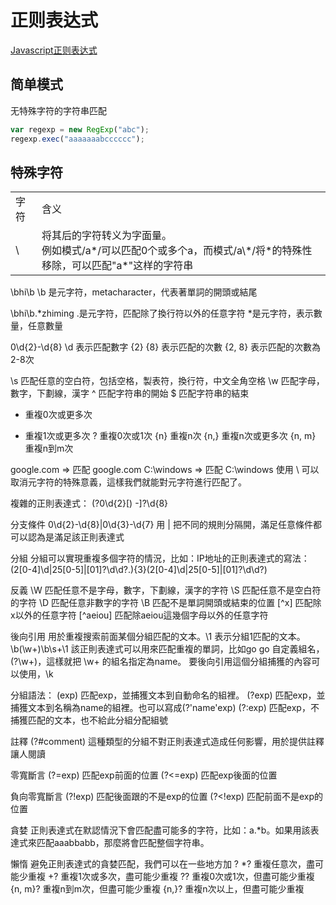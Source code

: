 # 正则表达式

[Javascript正则表达式](https://developer.mozilla.org/zh-CN/docs/Web/JavaScript/Guide/Regular_Expressions)

## 简单模式

无特殊字符的字符串匹配

```javascript
var regexp = new RegExp("abc");
regexp.exec("aaaaaaabcccccc");
```

## 特殊字符

<table>
  <tr></tr>
    <td>字符</td>
    <td>含义</td>
  <tr>
    <td>\</td>
    <td>
      将其后的字符转义为字面量。<br/>
      例如模式/a*/可以匹配0个或多个a，而模式/a\*/将*的特殊性移除，可以匹配"a*"这样的字符串
    </td>
  </tr>
</table>
 



\bhi\b
\b 是元字符，metacharacter，代表著單詞的開頭或結尾

\bhi\b.*zhiming
.是元字符，匹配除了換行符以外的任意字符
*是元字符，表示數量，任意數量

0\d{2}-\d{8}
\d 表示匹配數字
{2} {8} 表示匹配的次數
{2, 8} 表示匹配的次數為2-8次

\s 匹配任意的空白符，包括空格，製表符，換行符，中文全角空格
\w 匹配字母，數字，下劃線，漢字
^ 匹配字符串的開始
$ 匹配字符串的結束
* 重複0次或更多次
+ 重複1次或更多次
? 重複0次或1次
{n} 重複n次
{n,} 重複n次或更多次
{n, m} 重複n到m次

google\.com => 匹配 google.com
C:\\windows => 匹配 C:\windows
使用 \ 可以取消元字符的特殊意義，這樣我們就能對元字符進行匹配了。

複雜的正則表達式：
\(?0\d{2}[) -]?\d{8}

分支條件
0\d{2}-\d{8}|0\d{3}-\d{7}
用 | 把不同的規則分隔開，滿足任意條件都可以認為是滿足該正則表達式

分組
分組可以實現重複多個字符的情況，比如：IP地址的正則表達式的寫法：
(2[0-4]\d|25[0-5]|[01]?\d\d?\.){3}(2[0-4]\d|25[0-5]|[01]?\d\d?)

反義
\W 匹配任意不是字母，數字，下劃線，漢字的字符
\S 匹配任意不是空白符的字符
\D 匹配任意非數字的字符
\B 匹配不是單詞開頭或結束的位置
[^x] 匹配除x以外的任意字符
[^aeiou] 匹配除aeiou這幾個字母以外的任意字符

後向引用
用於重複搜索前面某個分組匹配的文本。\1 表示分組1匹配的文本。
\b(\w+)\b\s+\1
該正則表達式可以用來匹配重複的單詞，比如go go
自定義組名，(?<name>\w+)，這樣就把 \w+ 的組名指定為name。
要後向引用這個分組捕獲的內容可以使用，\k<name>

分組語法：
(exp) 匹配exp，並捕獲文本到自動命名的組裡。
(?<name>exp) 匹配exp，並捕獲文本到名稱為name的組裡。也可以寫成(?'name'exp)
(?:exp) 匹配exp，不捕獲匹配的文本，也不給此分組分配組號

註釋
(?#comment) 這種類型的分組不對正則表達式造成任何影響，用於提供註釋讓人閱讀

零寬斷言
(?=exp) 匹配exp前面的位置
(?<=exp) 匹配exp後面的位置

負向零寬斷言
(?!exp) 匹配後面跟的不是exp的位置
(?<!exp) 匹配前面不是exp的位置

貪婪
正則表達式在默認情況下會匹配盡可能多的字符，比如：a.*b。如果用該表達式來匹配aaabbabb，那麼將會匹配整個字符串。

懶惰
避免正則表達式的貪婪匹配，我們可以在一些地方加 ?
*? 重複任意次，盡可能少重複
+? 重複1次或多次，盡可能少重複
?? 重複0次或1次，但盡可能少重複
{n, m}? 重複n到m次，但盡可能少重複
{n,}? 重複n次以上，但盡可能少重複

